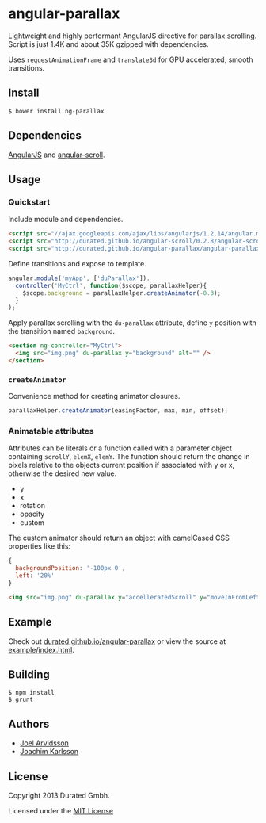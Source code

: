 angular-parallax
==============

Lightweight and highly performant AngularJS directive for parallax scrolling. Script is just 1.4K and about 35K gzipped with dependencies.

Uses `requestAnimationFrame` and `translate3d` for GPU accelerated, smooth transitions.

Install
-------

    $ bower install ng-parallax

Dependencies
------------
[AngularJS](https://github.com/angular/angular.js) and [angular-scroll](https://github.com/durated/angular-scroll).

Usage
-----

### Quickstart

Include module and dependencies.
```html
<script src="//ajax.googleapis.com/ajax/libs/angularjs/1.2.14/angular.min.js"></script>
<script src="http://durated.github.io/angular-scroll/0.2.8/angular-scroll.min.js"></script>
<script src="http://durated.github.io/angular-parallax/angular-parallax.min.js"></script>
```

Define transitions and expose to template.
```js
angular.module('myApp', ['duParallax']).
  controller('MyCtrl', function($scope, parallaxHelper){
    $scope.background = parallaxHelper.createAnimator(-0.3);
  }
);
```

Apply parallax scrolling with the `du-parallax` attribute, define `y` position with the transition named `background`.
```html
<section ng-controller="MyCtrl">
  <img src="img.png" du-parallax y="background" alt="" />
</section>
```

### `createAnimator`
Convenience method for creating animator closures.

```js
parallaxHelper.createAnimator(easingFactor, max, min, offset);
```

### Animatable attributes

Attributes can be literals or a function called with a parameter object containing `scrollY`, `elemX`, `elemY`. The function should return the change in pixels relative to the objects current position if associated with y or x, otherwise the desired new value. 

* y
* x
* rotation
* opacity
* custom

The custom animator should return an object with camelCased CSS properties like this:

```js
{
  backgroundPosition: '-100px 0',
  left: '20%'
}
```

```html
<img src="img.png" du-parallax y="accelleratedScroll" y="moveInFromLeft" opacity="fadeIn" rotation="'35deg'" alt="" />
```


Example
-------

Check out [durated.github.io/angular-parallax](http://durated.github.io/angular-parallax/) or view the source at [example/index.html](https://github.com/durated/angular-parallax/blob/master/example/index.html).

Building
--------

    $ npm install
    $ grunt

Authors
-------

* [Joel Arvidsson](https://github.com/oblador)
* [Joachim Karlsson](https://github.com/fisshy)

License
--------
Copyright 2013 Durated Gmbh.

Licensed under the [MIT License](http://opensource.org/licenses/MIT)

